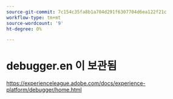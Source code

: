 ```yaml
---
source-git-commit: 7c154c35fa8b1a704d291f6307704d6ea122f21c
workflow-type: tm+mt
source-wordcount: '9'
ht-degree: 0%

---
```

# debugger.en 이 보관됨

https://experienceleague.adobe.com/docs/experience-platform/debugger/home.html
